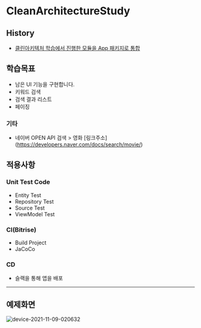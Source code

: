 # CleanArchitectureStudy

## History
- [클린아키텍처 학습에서 진행한 모듈을 App 패키지로 통합](https://github.com/ParkChan/CleanArchitectureStudy/blob/master/README.md)

## 학습목표
- 남은 UI 기능을 구현합니다.
- 키워드 검색
- 검색 결과 리스트
- 페이징

### 기타
- 네이버 OPEN API 검색 > 영화
  [링크주소]
  (https://developers.naver.com/docs/search/movie/)


## 적용사항

### Unit Test Code
- Entity Test
- Repository Test
- Source Test
- ViewModel Test

### CI(Bitrise)
- Build Project
- JaCoCo

### CD
- 슬랙을 통해 앱을 배포

---

## 예제화면
![device-2021-11-09-020632](https://user-images.githubusercontent.com/7857824/140786632-ff029d0e-29fd-498b-a33b-f15f124a3388.png)

